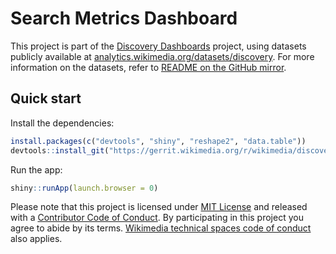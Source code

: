 # Search Metrics Dashboard

This project is part of the [Discovery Dashboards](https://discovery.wmflabs.org/) project, using datasets publicly available at [analytics.wikimedia.org/datasets/discovery](https://analytics.wikimedia.org/datasets/discovery/). For more information on the datasets, refer to [README on the GitHub mirror](https://github.com/wikimedia/wikimedia-discovery-golden/blob/master/docs/README.md).

## Quick start

Install the dependencies:

```R
install.packages(c("devtools", "shiny", "reshape2", "data.table"))
devtools::install_git("https://gerrit.wikimedia.org/r/wikimedia/discovery/polloi")
```

Run the app:

```R
shiny::runApp(launch.browser = 0)
```

Please note that this project is licensed under [MIT License](LICENSE.md) and released with a [Contributor Code of Conduct](CONDUCT.md). By participating in this project you agree to abide by its terms. [Wikimedia technical spaces code of conduct](https://www.mediawiki.org/wiki/Special:MyLanguage/Code_of_Conduct) also applies.
